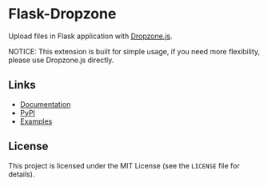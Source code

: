 ﻿# Flask-Dropzone
Upload files in Flask application with [Dropzone.js](http://www.dropzonejs.com/).

NOTICE: This extension is built for simple usage, if you need more flexibility, please use Dropzone.js directly.

## Links

* [Documentation](https://flask-dropzone.readthedocs.io/en/latest/)
* [PyPI](https://pypi.org/project/Flask-Dropzone/)
* [Examples](https://github.com/helloflask/flask-dropzone/tree/master/examples)

## License

This project is licensed under the MIT License (see the `LICENSE` file for details).
